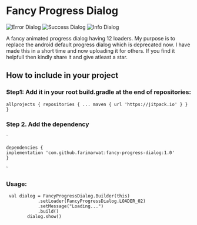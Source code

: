 # Fancy Progress Dialog
![Error Dialog](error.png)
![Success Dialog](success.png)
![Info Dialog](info.png)

A fancy animated progress dialog having 12 loaders. My purpose is to replace the android default progress dialog which is deprecated now.
I have made this in a short time and now uploading it for others. 
If you find it helpfull  then kindly share it and give atleast a star.

## How to include in your project

### Step1: Add it in your root build.gradle at the end of repositories:
`allprojects {
		repositories {
			...
			maven { url 'https://jitpack.io' }
		}
	}` 
  
  ### Step 2. Add the dependency
  `

	dependencies {
    implementation 'com.github.farimarwat:fancy-progress-dialog:1.0'
	}

`
### Usage:

```
 val dialog = FancyProgressDialog.Builder(this)
            .setLoader(FancyProgressDialog.LOADER_02)
            .setMessage("Loading...")
            .build()
        dialog.show()
```

